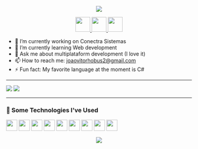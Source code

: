 <p align="center">
  <img src="https://capsule-render.vercel.app/api?type=waving&height=125&color=gradient&text=João%20here%20👋&animation=fadeIn"/>
</p>

<p align="center">
  <a href="https://www.instagram.com/JV.Hobus/">
    <img height="40" src="https://skillicons.dev/icons?i=instagram" />
  </a>
  <a href="https://github.com/miojo-dev">
    <img height="40" src="https://skillicons.dev/icons?i=github" />
  </a>
  <a href="https://medium.com/@joaovitorhobus2">
    <img height="40" src="https://uxwing.com/wp-content/themes/uxwing/download/brands-and-social-media/medium-logo-icon.png" />
  </a>
</p>

- 🔭 I’m currently working on Conectra Sistemas  
- 🌱 I’m currently learning Web development  
- 💬 Ask me about multiplataform development (I love it)  
- 📫 How to reach me: joaovitorhobus2@gmail.com  
- ⚡ Fun fact: My favorite language at the moment is C#  

---
<div style="width: 100%; justify-content: center;">
  <img src="https://spotify-github-profile.kittinanx.com/api/view.svg?uid=whbsxmx5fr8t12lbrci8us73c&cover_image=true&theme=novatorem&show_offline=false&background_color=121212&interchange=true&bar_color=53b14f&bar_color_cover=false"/>

  <picture>
    <source
      srcset="https://github-readme-stats.vercel.app/api/top-langs/?username=miojo-dev&layout=compact&theme=dark"
      media="(prefers-color-scheme: dark)"
    />
    <source
      srcset="https://github-readme-stats.vercel.app/api/top-langs/?username=miojo-dev&layout=compact"
      media="(prefers-color-scheme: light), (prefers-color-scheme: no-preference)"
    />
    <img src="https://github-readme-stats.vercel.app/api/top-langs/?username=miojo-dev&layout=compact" />
  </picture>
</div>

---

### 🧪 Some Technologies I've Used

<img height="30" src="https://img.shields.io/badge/.NET-5C2D91?style=for-the-badge&logo=.net&logoColor=white"/>
<img height="30" src="https://img.shields.io/badge/c%23-%23239120.svg?style=for-the-badge&logo=csharp&logoColor=white"/>
<img height="30" src="https://img.shields.io/badge/Flutter-%2302569B.svg?style=for-the-badge&logo=Flutter&logoColor=white"/>
<img height="30" src="https://img.shields.io/badge/dart-%230175C2.svg?style=for-the-badge&logo=dart&logoColor=white"/>
<img height="30" src="https://img.shields.io/badge/react-%2320232a.svg?style=for-the-badge&logo=react&logoColor=%2361DAFB"/>
<img height="30" src="https://img.shields.io/badge/javascript-%23323330.svg?style=for-the-badge&logo=javascript&logoColor=%23F7DF1E"/>
<img height="30" src="https://img.shields.io/badge/meteorjs-%23d74c4c.svg?style=for-the-badge&logo=meteor&logoColor=white"/>
<img height="30" src="https://img.shields.io/badge/html5-%23E34F26.svg?style=for-the-badge&logo=html5&logoColor=white"/>
<img height="30" src="https://img.shields.io/badge/css3-%231572B6.svg?style=for-the-badge&logo=css3&logoColor=white"/>

<p align="center">
  <img src="https://capsule-render.vercel.app/api?type=waving&color=gradient&height=125&section=footer"/>
</p>
